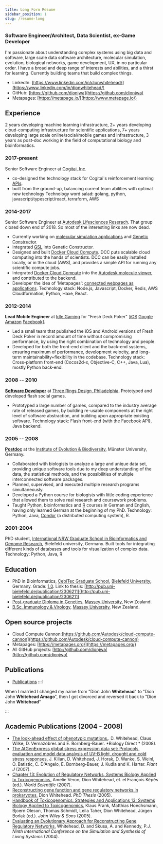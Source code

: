 ```yaml
---
title: Long Form Resume
sidebar_position: 1
slug: /resume-long
---
```




### Software Engineer/Architect, Data Scientist, ex-Game Developer
I'm passionate about understanding complex systems using big data and software, large scale data software architecture, molecular simulation, evolution, biological networks, game development, UX, in no particular order. I have a broad and deep range of interests and abilities, and a thirst for learning.
Currently building teams that build complex things.
- LinkedIn: [https://www.linkedin.com/in/dionwhitehead/](https://www.linkedin.com/in/dionwhitehead/)
- GitHub: [https://github.com/dionjwa](https://github.com/dionjwa)
- Metapages: [https://metapage.io/](https://www.metapage.io/)
## Experience
2 years developing machine learning infrastructure, 2+ years developing cloud-computing infrastructure for scientific applications, 7+ years developing large scale online/social/mobile games and infrastructure, 3 years as post-doc working in the field of computational biology and bioinformatics.
### 2017-present
Senior Software Engineer at [Cogitai, Inc](https://www.cogitai.com//).
- co-designed the technology stack for Cogitai's reinforcement learning [APIs](https://continua.cogitai.com/).
- built from the ground-up, balancing current team abilities with optimal new technology
Technology word salad: golang, python, javascript/typescript/react, terraform, AWS
### 2014-2017
Senior Software Engineer at [Autodesk Lifesciences Reserach](https://autodeskresearch.com/groups/lifesciences).
That group closed down end of 2018. So most of the interesting links are now dead.
- Currently working on [molecular simulation applications](https://github.com/Autodesk/molecular-simulation-tools/) and [Genetic Constructor](https://www.autodeskresearch.com/publications/genetic-constructor-online-dna-design-platform).
- Integrated [GSL](https://autodeskresearch.com/blog/genetic-constructor-and-gsl-best-both-worlds) into Genetic Constructor.
- Designed and built [Docker Cloud Compute](https://github.com/dionjwa/docker-cloud-compute). DCC puts scalable cloud computing into the hands of scientists. DCC can be easily installed locally, or in the cloud (AWS), and provides a simple API for running any scientific compute jobs.
- Integrated [Docker Cloud Compute](https://github.com/Autodesk/cloud-compute-cannon) into the [Autodesk molecule viewer](https://autodeskresearch.com/projects/molecule-viewer), and contributed to the backend.
- Developer the idea of 'Metapages': [connected webpages as applications](https://metapages.org/).
Technology stack: Node.js, Javascript, Docker, Redis, AWS Cloudformation, Python, Haxe, React.
### 2012-2014
**Lead Mobile Engineer** at [Idle Gaming](http://idle-gaming.com/) for "Fresh Deck Poker" [[iOS](https://itunes.apple.com/us/app/fresh-deck-poker-live-texas/id536381662?mt=8) [Google](https://play.google.com/store/apps/details?id=com.idlegames.eldorado&hl=en) [Amazon](http://www.amazon.com/Idle-Games-Poker-Fresh-Deck/dp/B00D31EAJ0) [Facebook](https://apps.facebook.com/freshdeckpoker/?kt_type=fbPage)].
- Led a small team that published the iOS and Android versions of Fresh Deck Poker in record amount of time without compromising performance, by using the right combination of technology and people.
- Developed for both the front-end client and the back-end systems, ensuring maximum of performance, development velocity, and long-term maintainability+flexibility in the codebase.
Technology stack: Cross-platform front-end (Cocos2d-x, Objective-C, C++, Java, Lua), mostly Python back-end.
### 2008 -- 2010
[**Software Developer**](https://web.archive.org/web/20100408050459/http://www.threerings.net/about/crew.html) at [Three Rings Design, Philadelphia](https://en.wikipedia.org/wiki/Three_Rings_Design). Prototyped and developed flash social games.
- Prototyped a large number of games, compared to the industry average rate of released games, by building re-usable components at the right level of software abstraction, and building upon appropriate existing software.
Technology stack: Flash front-end (with the Facebook API), Java backend.
### 2005 -- 2008
[**Postdoc**](http://www.bornberglab.org/people/whitehead) at the [Institute of Evolution & Biodiversity](http://ieb.uni-muenster.de/bioinf), Münster University, Germany.
- Collaborated with biologists to analyze a large and unique data set, providing unique software tools due to my deep understanding of the data, the statistical methods, and the possibilities of multiple interconnected software packages.
- Planned, supervised, and executed multiple research programs simultaneously.
- Developed a Python course for biologists with little coding experience that allowed them to solve real research and coursework problems.
- Taught Python, bioinformatics and [R](http://www.r-project.org/) courses in German and English, having only learned German at the beginning of my PhD.
Technology: Python, Java, [Condor](http://research.cs.wisc.edu/htcondor/) (a distributed computing system), R.
### 2001-2004
PhD student, [International NRW Graduate School in Bioinformatics and Genome Research](http://www.cebitec.uni-bielefeld.de/index.php/graduate-programs), Bielefeld university, Germany. Built tools for integrating different kinds of databases and tools for visualization of complex data.
Technology: Python, Java, R
## Education
- PhD in Bioinformatics, [CebiTec Graduate School](http://www.techfak.uni-bielefeld.de/web/Studies/Studyprograms/doctoralProgramBIG), [Bielefeld University](http://www.uni-bielefeld.de/), Germany. Grade: [1.0](http://en.wikipedia.org/wiki/Academic_grading_in_Germany). Link to thesis: [http://pub.uni-bielefeld.de/publication/2306211](http://pub.uni-bielefeld.de/publication/2306211)
- [Post-graduate Diploma in Genetics](http://www.massey.ac.nz/massey/learning/colleges/college-of-sciences/research/fundamental-sciences-research/genetics-genomics-evolution/genetics-genomics-evolution_home.cfm), [Massey University](http://www.massey.ac.nz/%E2%80%8E), New Zealand.
- [B.Sc. Immunology & Virology](http://medlab-school.massey.ac.nz/course_bmlsc.html), [Massey University](http://www.massey.ac.nz/%E2%80%8E), New Zealand.
## Open source projects
- Cloud Compute Cannon:[https://github.com/Autodesk/cloud-compute-cannon](https://github.com/Autodesk/cloud-compute-cannon)
- Metapages: [https://metapages.org/](https://metapages.org/)
- All GitHub projects: [http://github.com/dionjwa](http://github.com/dionjwa)
## Publications
- [Publications](/publications)
:::❕

When I married I changed my name from "Dion John **Whitehead**" to "Dion John **Whitehead Amago**", then I got divorced and reversed it back to "Dion John **Whitehead**" 

:::





## Academic Publications (2004 - 2008)
- [The look-ahead effect of phenotypic mutations.](https://www.ncbi.nlm.nih.gov/pmc/articles/PMC2423361/). D. Whitehead, Claus Wilke, D. Vernazobres
and E. Bornberg-Bauer. *Biology Direct * (2008).
- [The AtGenExpress global stress expression data set: Protocols, evaluation and model data analysis of UV-B light, drought and cold stress responses.](http://www.blackwell-synergy.com/doi/abs/10.1111/j.1365-313X.2007.03052.x) J. Kilian, D. Whitehead, J. Horak, D.
Wanke, S. Weinl, O. Batistic, C. D'Angelo, E. Bornberg-Bauer, J. Kudla and K. Harter. _Plant J_ (2007).
- [Chapter 13: Evolution of Regulatory Networks, Systems Biology Applied to Toxicogenomics.](http://www.worldscibooks.com/lifesci/6459.html) Amelie Veron, Dion Whitehead, et. el François Képès (ed.). _World Scientific_ (2007).
- [Reconstructing gene function and gene regulatory networks in prokaryotes.](http://bieson.ub.uni-bielefeld.de/volltexte/2005/792) Dion Whitehead. _PhD Thesis_ (2005).
- [Handbook of Toxicogenomics: Strategies and Applications 13: Systems Biology Applied to Toxicogenomics.](http://www3.interscience.wiley.com/cgi-bin/abstract/110575170/ABSTRACT) Klaus Prank, Matthias Hoechsmann, Bjoern Oleson, Thomas Schmidt, Leila Taher, Dion Whitehead, Jürgen Borlak (ed.). _John Wiley & Sons_ (2005).
- [Evaluating an Evolutionary Approach for Reconstructing Gene Regulatory Networks.](https://www.researchgate.net/publication/237005333_Evaluating_an_Evolutionary_Approach_for_Reconstructing_Gene_Regulatory_Networks) Whitehead, D. and Skusa, A. and Kennedy, P.J. _Ninth International Conference on the Simulation and Synthesis of Living Systems_ (2004).


